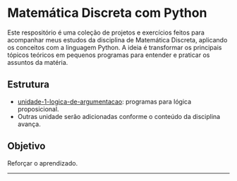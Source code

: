 # Matemática Discreta com Python 

Este respositório é uma coleção de projetos e exercícios feitos para acompanhar meus estudos da disciplina de Matemática Discreta, aplicando os conceitos com a linguagem Python.
A ideia é transformar os principais tópicos teóricos em pequenos programas para entender e praticar os assuntos da matéria.

## Estrutura
- [unidade-1-logica-de-argumentacao](./unidade-1-logica-de-argumentacao): programas para lógica proposicional.
- Outras unidade serão adicionadas conforme o conteúdo da disciplina avança.

## Objetivo
Reforçar o aprendizado.

---
